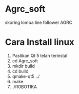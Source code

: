 Agrc_soft
=========

skoring lomba line follower AGRC

Cara Install linux
==================

1. Pastikan Qt 5 telah terinstal
2. cd Agrc_soft 
3. mkdir build
4. cd build
5. qmake-qt5 ../
6. make
7. ./ROBOTIKA
